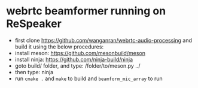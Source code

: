 # webrtc beamformer running on ReSpeaker
- first clone https://github.com/wanganran/webrtc-audio-processing and build it using the below procedures:
 - install meson: https://github.com/mesonbuild/meson
 - install ninja: https://github.com/ninja-build/ninja
 - goto build/ folder, and type: /folder/to/meson.py ../
 - then type: ninja
- run `cmake .` and `make` to build and `beamform_mic_array` to run
